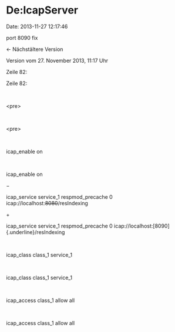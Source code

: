 De:IcapServer
=============

Date: 2013-11-27 12:17:46

port 8090 fix

← Nächstältere Version

Version vom 27. November 2013, 11:17 Uhr

Zeile 82:

Zeile 82:

 

<div>

\<pre\>

</div>

 

<div>

\<pre\>

</div>

 

<div>

icap\_enable on

</div>

 

<div>

icap\_enable on

</div>

−

<div>

icap\_service service\_1 respmod\_precache 0
icap://localhost:~~8080~~/resIndexing

</div>

\+

<div>

icap\_service service\_1 respmod\_precache 0
icap://localhost:[8090]{.underline}/resIndexing

</div>

 

<div>

icap\_class class\_1 service\_1

</div>

 

<div>

icap\_class class\_1 service\_1

</div>

 

<div>

icap\_access class\_1 allow all

</div>

 

<div>

icap\_access class\_1 allow all

</div>
